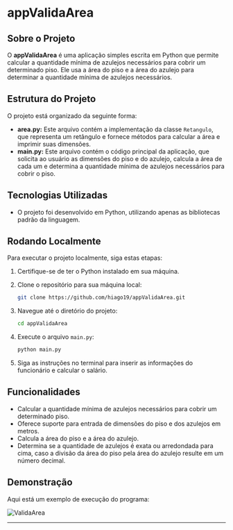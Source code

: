 # appValidaArea

## Sobre o Projeto

O **appValidaArea** é uma aplicação simples escrita em Python que permite calcular a quantidade mínima de azulejos necessários para cobrir um determinado piso. Ele usa a área do piso e a área do azulejo para determinar a quantidade mínima de azulejos necessários.

## Estrutura do Projeto

O projeto está organizado da seguinte forma:

- **area.py:** Este arquivo contém a implementação da classe `Retangulo`, que representa um retângulo e fornece métodos para calcular a área e imprimir suas dimensões.
- **main.py:** Este arquivo contém o código principal da aplicação, que solicita ao usuário as dimensões do piso e do azulejo, calcula a área de cada um e determina a quantidade mínima de azulejos necessários para cobrir o piso.

## Tecnologias Utilizadas

- O projeto foi desenvolvido em Python, utilizando apenas as bibliotecas padrão da linguagem.

## Rodando Localmente
Para executar o projeto localmente, siga estas etapas:

1. Certifique-se de ter o Python instalado em sua máquina.

2. Clone o repositório para sua máquina local:

   ```bash
   git clone https://github.com/hiago19/appValidaArea.git
   ```

3. Navegue até o diretório do projeto:

   ```bash
   cd appValidaArea
   ```

4. Execute o arquivo `main.py`:

   ```bash
   python main.py
   ```

5. Siga as instruções no terminal para inserir as informações do funcionário e calcular o salário.

## Funcionalidades

- Calcular a quantidade mínima de azulejos necessários para cobrir um determinado piso.
- Oferece suporte para entrada de dimensões do piso e dos azulejos em metros.
- Calcula a área do piso e a área do azulejo.
- Determina se a quantidade de azulejos é exata ou arredondada para cima, caso a divisão da área do piso pela área do azulejo resulte em um número decimal.

## Demonstração

Aqui está um exemplo de execução do programa:

![ValidaArea](https://github.com/hiago19/appValidaArea/assets/81202387/e9fd0a28-ed03-419b-b10e-48f4835faa40)



---
